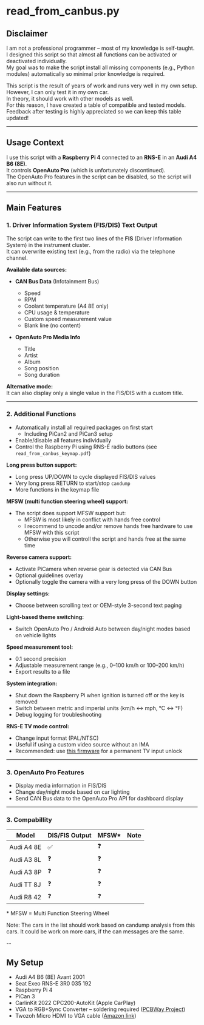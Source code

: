 # read_from_canbus.py

## Disclaimer
I am not a professional programmer – most of my knowledge is self-taught.  
I designed this script so that almost all functions can be activated or deactivated individually.  
My goal was to make the script install all missing components (e.g., Python modules) automatically so minimal prior knowledge is required.  

This script is the result of years of work and runs very well in my own setup.  
However, I can only test it in my own car.  
In theory, it should work with other models as well.  
For this reason, I have created a table of compatible and tested models.  
Feedback after testing is highly appreciated so we can keep this table updated!  

---

## Usage Context
I use this script with a **Raspberry Pi 4** connected to an **RNS-E** in an **Audi A4 B6 (8E)**.  
It controls **OpenAuto Pro** (which is unfortunately discontinued).  
The OpenAuto Pro features in the script can be disabled, so the script will also run without it.

---

## Main Features

### 1. Driver Information System (FIS/DIS) Text Output
The script can write to the first two lines of the **FIS** (Driver Information System) in the instrument cluster.  
It can overwrite existing text (e.g., from the radio) via the telephone channel.

**Available data sources:**

- **CAN Bus Data** (Infotainment Bus)  
  - Speed  
  - RPM  
  - Coolant temperature (A4 8E only)  
  - CPU usage & temperature  
  - Custom speed measurement value  
  - Blank line (no content)  

- **OpenAuto Pro Media Info**  
  - Title  
  - Artist  
  - Album  
  - Song position  
  - Song duration  

**Alternative mode:**  
It can also display only a single value in the FIS/DIS with a custom title.

---

### 2. Additional Functions

- Automatically install all required packages on first start  
  - Including PiCan2 and PiCan3 setup  
- Enable/disable all features individually  
- Control the Raspberry Pi using RNS-E radio buttons (see `read_from_canbus_keymap.pdf`)  

**Long press button support:**  
  - Long press UP/DOWN to cycle displayed FIS/DIS values  
  - Very long press RETURN to start/stop `candump`  
  - More functions in the keymap file  

**MFSW (multi function steering wheel) support:**  
- The script does support MFSW support but:
  - MFSW is most likely in conflict with hands free control
  - I recommend to uncode and/or remove hands free hardware to use MFSW with this script
  - Otherwise you will controll the script and hands free at the same time

**Reverse camera support:**  
  - Activate PiCamera when reverse gear is detected via CAN Bus  
  - Optional guidelines overlay  
  - Optionally toggle the camera with a very long press of the DOWN button  

**Display settings:**  
  - Choose between scrolling text or OEM-style 3-second text paging  

**Light-based theme switching:**  
  - Switch OpenAuto Pro / Android Auto between day/night modes based on vehicle lights  

**Speed measurement tool:**  
  - 0.1 second precision  
  - Adjustable measurement range (e.g., 0–100 km/h or 100–200 km/h)  
  - Export results to a file  

**System integration:**  
  - Shut down the Raspberry Pi when ignition is turned off or the key is removed  
  - Switch between metric and imperial units (km/h ↔ mph, °C ↔ °F)  
  - Debug logging for troubleshooting  

**RNS-E TV mode control:**  
  - Change input format (PAL/NTSC)  
  - Useful if using a custom video source without an IMA  
  - Recommended: use [this firmware](https://rnse.pcbbc.co.uk/index.php) for a permanent TV input unlock

---

### 3. OpenAuto Pro Features

- Display media information in FIS/DIS  
- Change day/night mode based on car lighting  
- Send CAN Bus data to the OpenAuto Pro API for dashboard display  

---

### 3. Compabillity

| Model        | DIS/FIS Output | MFSW* | Note |
|--------------|----------------|-------|------|
| Audi A4 8E   | ✅              | ❓     |      |
| Audi A3 8L   | ❓              | ❓     |      |
| Audi A3 8P   | ❓              | ❓     |      |
| Audi TT 8J   | ❓              | ❓     |      |
| Audi R8 42   | ❓              | ❓     |      |

\* MFSW = Multi Function Steering Wheel

Note: The cars in the list should work based on candump analysis from this cars. It could be work on more cars, if the can messages are the same.

--

## My Setup

- Audi A4 B6 (8E) Avant 2001  
- Seat Exeo RNS-E 3R0 035 192  
- Raspberry Pi 4  
- PiCan 3  
- CarlinKit 2022 CPC200-AutoKit (Apple CarPlay)  
- VGA to RGB+Sync Converter – soldering required ([PCBWay Project](https://www.pcbway.com/project/shareproject/VGA_to_RGB_Sync_Converter_f202899d.html))  
- Twozoh Micro HDMI to VGA cable ([Amazon link](https://www.amazon.de/dp/B0CC9CVRDV))  
